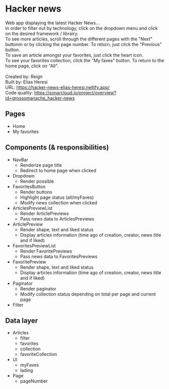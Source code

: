 # Hacker news

Web app displaying the latest Hacker News...<br />
In order to filter out by technology, click on the dropdown menu and click on the desired framework / librairy.<br />
To see more articles, scroll through the different pages with the "Next" buttonm or by clicking the page number. To return, just click the "Previous" button. <br/>
To save an article amongst your favorites, just click the heart icon. <br/>
To see your favorites collection, click the "My faves" button. To return to the home page, click on "All".<br /><br />
Created by: Reign<br />
Built by: Elías Heresi<br />
URL: https://hacker-news-elias-heresi.netlify.app/<br />
Code quality: https://sonarcloud.io/project/overview?id=grossomanache_hacker-news<br />

## Pages

- Home
- My favorites

## Components (& responsibilities)

- NavBar
  - Renderize page title
  - Redirect to home page when clicked
- Dropdown
  - Render possible
- FavoritesButton
  - Render buttons
  - Highlight page status (all/myFaves)
  - Modify news collection when clicked
- ArticlesPreviewList
  - Render ArticlePreviews
  - Pass news data to ArticlesPreviews
- ArticlePreview
  - Render shape, text and liked status
  - Display articles information (time ago of creation, creator, news title and if liked)
- FavoritesPreviewList
  - Render FavoritePreviews
  - Pass news data to FavoritesPreviews
- FavoritePreview
  - Render shape, text and liked status
  - Display articles information (time ago of creation, creator, news title and if liked)
- Paginator
  - Render paginator
  - Modify collection status depending on total per page and current page
- Filter

## Data layer

- Articles
  - filter
  - favorites
  - collection
  - favoriteCollection
- UI
  - myFaves
  - lading
- Page
  - pageNumber

